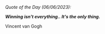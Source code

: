 *Quote of the Day (06/06/2023):*

_**Winning isn't everything.. It's the only thing.**_

Vincent van Gogh